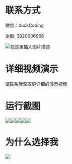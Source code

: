 # 联系方式

微信：duckCoding

企鹅: 3820006966

![在这里插入图片描述](http://upload.cxycsx.vip/91ab4bcb4f2c4c6db86365bb6d6e9c62.jpeg)

# 详细视频演示

请联系我获取更详细的演示视频

# 运行截图

![](http://www.bysj52.com/uploadfile/ueditor/image/202306/%E6%AF%95%E8%AE%BEssm205%E5%9F%BA%E4%BA%8EWeb%E7%9A%84%E6%B5%81%E6%B5%AA%E7%8B%97%E6%94%B6%E5%AE%B9%E9%A2%86%E5%85%BB%E7%AE%A1%E7%90%86%E5%B9%B3%E5%8F%B0%E6%AF%95%E4%B8%9A%E8%AE%BE%E8%AE%A1/5.png)![](http://www.bysj52.com/uploadfile/ueditor/image/202306/%E6%AF%95%E8%AE%BEssm205%E5%9F%BA%E4%BA%8EWeb%E7%9A%84%E6%B5%81%E6%B5%AA%E7%8B%97%E6%94%B6%E5%AE%B9%E9%A2%86%E5%85%BB%E7%AE%A1%E7%90%86%E5%B9%B3%E5%8F%B0%E6%AF%95%E4%B8%9A%E8%AE%BE%E8%AE%A1/2.png)![](http://www.bysj52.com/uploadfile/ueditor/image/202306/%E6%AF%95%E8%AE%BEssm205%E5%9F%BA%E4%BA%8EWeb%E7%9A%84%E6%B5%81%E6%B5%AA%E7%8B%97%E6%94%B6%E5%AE%B9%E9%A2%86%E5%85%BB%E7%AE%A1%E7%90%86%E5%B9%B3%E5%8F%B0%E6%AF%95%E4%B8%9A%E8%AE%BE%E8%AE%A1/3.png)![](http://www.bysj52.com/uploadfile/ueditor/image/202306/%E6%AF%95%E8%AE%BEssm205%E5%9F%BA%E4%BA%8EWeb%E7%9A%84%E6%B5%81%E6%B5%AA%E7%8B%97%E6%94%B6%E5%AE%B9%E9%A2%86%E5%85%BB%E7%AE%A1%E7%90%86%E5%B9%B3%E5%8F%B0%E6%AF%95%E4%B8%9A%E8%AE%BE%E8%AE%A1/4.png)![](http://www.bysj52.com/uploadfile/ueditor/image/202306/%E6%AF%95%E8%AE%BEssm205%E5%9F%BA%E4%BA%8EWeb%E7%9A%84%E6%B5%81%E6%B5%AA%E7%8B%97%E6%94%B6%E5%AE%B9%E9%A2%86%E5%85%BB%E7%AE%A1%E7%90%86%E5%B9%B3%E5%8F%B0%E6%AF%95%E4%B8%9A%E8%AE%BE%E8%AE%A1/1.png)

# 为什么选择我

![](http://upload.cxycsx.vip/%E7%A8%8B%E5%BA%8F%E8%AE%BE%E8%AE%A1.png)

